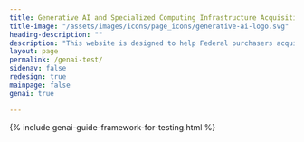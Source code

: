 ```yaml
---
title: Generative AI and Specialized Computing Infrastructure Acquisition Resource Guide
title-image: "/assets/images/icons/page_icons/generative-ai-logo.svg"
heading-description: ""
description: "This website is designed to help Federal purchasers acquire generative AI and specialized computing infrastructure for their organizations."
layout: page
permalink: /genai-test/
sidenav: false
redesign: true
mainpage: false
genai: true

---
```


{% include genai-guide-framework-for-testing.html %}